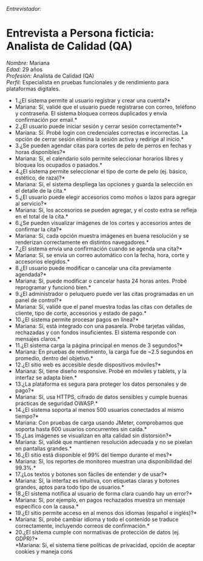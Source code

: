 *Entrevistador:*  
# Entrevista a Persona ficticia: Analista de Calidad (QA)

*Nombre:* Mariana  
*Edad:* 29 años  
*Profesión:* Analista de Calidad (QA)  
*Perfil:* Especialista en pruebas funcionales y de rendimiento para plataformas digitales.

* 1.¿El sistema permite al usuario registrar y crear una cuenta?*  
* Mariana: Sí, validé que el usuario puede registrarse con correo, teléfono y contraseña. El sistema bloquea correos duplicados y envía confirmación por email.*
* 2.¿El usuario puede iniciar sesión y cerrar sesión correctamente?*  
* Mariana: Sí. Probé login con credenciales correctas e incorrectas. La opción de cerrar sesión elimina la sesión activa y redirige al inicio.*
* 3.¿Se pueden agendar citas para cortes de pelo de perros en fechas y horas disponibles?*  
* Mariana: Sí, el calendario solo permite seleccionar horarios libres y bloquea los ocupados o pasados.*
* 4.¿El sistema permite seleccionar el tipo de corte de pelo (ej. básico, estético, de raza)?*  
* Mariana: Sí, el sistema despliega las opciones y guarda la selección en el detalle de la cita.*
* 5.¿El usuario puede elegir accesorios como moños o lazos para agregar al servicio?*  
* Mariana: Sí, los accesorios se pueden agregar, y el costo extra se refleja en el total de la cita.*
* 6.¿Se pueden visualizar imágenes de los cortes y accesorios antes de confirmar la cita?*  
* Mariana: Sí, cada opción muestra imágenes en buena resolución y se renderizan correctamente en distintos navegadores.*
* 7.¿El sistema envía una confirmación cuando se agenda una cita?*  
* Mariana: Sí, se envía un correo automático con la fecha, hora, corte y accesorios elegidos.*
* 8.¿El usuario puede modificar o cancelar una cita previamente agendada?*  
* Mariana: Sí, puede modificar o cancelar hasta 24 horas antes. Probé reprogramar y funcionó bien.*
* 9.¿El administrador o peluquero puede ver las citas programadas en un panel de control?*  
* Mariana: Sí, validé que el panel muestra todas las citas con detalles de cliente, tipo de corte, accesorios y estado de pago.*
* 10.¿El sistema permite procesar pagos en línea?*  
* Mariana: Sí, está integrado con una pasarela. Probé tarjetas válidas, rechazadas y con fondos insuficientes. El sistema responde con mensajes claros.*
* 11.¿El sistema carga la página principal en menos de 3 segundos?*  
* Mariana: En pruebas de rendimiento, la carga fue de ~2.5 segundos en promedio, dentro del objetivo.*
* 12.¿El sitio web es accesible desde dispositivos móviles?*  
* Mariana: Sí, tiene diseño responsive. Probé en móviles y tablets, y la interfaz se adapta bien.*
* 13.¿La plataforma es segura para proteger los datos personales y de pago?*  
* Mariana: Sí, usa HTTPS, cifrado de datos sensibles y cumple buenas prácticas de seguridad OWASP.*
* 14.¿El sistema soporta al menos 500 usuarios conectados al mismo tiempo?*  
* Mariana: Con pruebas de carga usando JMeter, comprobamos que soporta hasta 600 usuarios concurrentes sin caída.*
* 15.¿Las imágenes se visualizan en alta calidad sin distorsión?*  
* Mariana: Sí, validé que mantienen resolución adecuada y no se pixelan en pantallas grandes.*
* 16.¿El sitio está disponible el 99% del tiempo durante el mes?*  
* Mariana: Sí, los reportes de monitoreo muestran una disponibilidad del 99.3%.*
* 17.¿Los textos y botones son fáciles de entender y de usar?*  
* Mariana: Sí, la interfaz es intuitiva, con etiquetas claras y botones grandes, aptos para todo tipo de usuarios.*
* 18.¿El sistema notifica al usuario de forma clara cuando hay un error?*  
* Mariana: Sí, por ejemplo, en pagos rechazados muestra un mensaje específico con la causa.*
* 19.¿El sitio permite acceso en al menos dos idiomas (español e inglés)?*  
* Mariana: Sí, probé cambiar idioma y todo el contenido se traduce correctamente, incluyendo correos de confirmación.*
* 20.¿El sistema cumple con normativas de protección de datos (ej. GDPR)?*  
 *Mariana: Sí, el sistema tiene políticas de privacidad, opción de aceptar cookies y maneja cons
